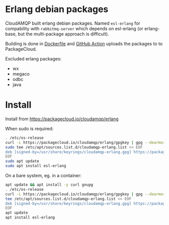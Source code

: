 # Erlang debian packages

CloudAMQP built erlang debian packages. Named `esl-erlang` for compability with `rabbitmq-server` which depends on esl-erlang (or erlang-base, but the multi-package approach is difficult).

Building is done in [Dockerfile](./Dockerfile) and [GitHub Action](.github/workflows/ci.yml) uploads the packages to to PackageCloud.

Excluded erlang packages:

* wx
* megaco
* odbc
* java

# Install

Install from https://packagecloud.io/cloudamqp/erlang

When sudo is required:

```sh
. /etc/os-release
curl -L https://packagecloud.io/cloudamqp/erlang/gpgkey | gpg --dearmor | sudo tee /usr/share/keyrings/cloudamqp-erlang.gpg
sudo tee /etc/apt/sources.list.d/cloudamqp-erlang.list << EOF
deb [signed-by=/usr/share/keyrings/cloudamqp-erlang.gpg] https://packagecloud.io/cloudamqp/erlang/$ID $VERSION_CODENAME main
EOF
sudo apt update
sudo apt install esl-erlang
```

On a bare system, eg. in a container:

```sh
apt update && apt install -y curl gnupg
. /etc/os-release
curl -L https://packagecloud.io/cloudamqp/erlang/gpgkey | gpg --dearmor > /usr/share/keyrings/cloudamqp-erlang.gpg
tee /etc/apt/sources.list.d/cloudamqp-erlang.list << EOF
deb [signed-by=/usr/share/keyrings/cloudamqp-erlang.gpg] https://packagecloud.io/cloudamqp/erlang/$ID $VERSION_CODENAME main
EOF
apt update
apt install esl-erlang
```
